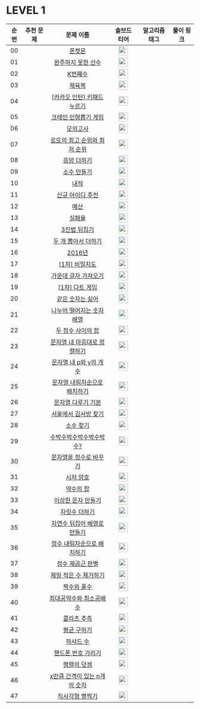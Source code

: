 # LEVEL 1



| 순번|추천 문제|문제 이름|솔브드 티어|알고리즘 태그|풀이 링크 |
| :--:|:--:|:--:|:--:|:--:|:--:|
| 00 ||[폰켓몬](https://programmers.co.kr/learn/courses/30/lessons/1845)|<img height="25px" width="25px" src="https://static.solved.ac/tier_small/0.svg"/>|||
| 01 ||[완주하지 못한 선수](https://programmers.co.kr/learn/courses/30/lessons/42576)|<img height="25px" width="25px" src="https://static.solved.ac/tier_small/0.svg"/>|||
| 02 ||[K번째수](https://programmers.co.kr/learn/courses/30/lessons/42748)|<img height="25px" width="25px" src="https://static.solved.ac/tier_small/0.svg"/>|||
| 03 ||[체육복](https://programmers.co.kr/learn/courses/30/lessons/42862)|<img height="25px" width="25px" src="https://static.solved.ac/tier_small/0.svg"/>|||
| 04 ||[[카카오 인턴] 키패드 누르기](https://programmers.co.kr/learn/courses/30/lessons/67256)|<img height="25px" width="25px" src="https://static.solved.ac/tier_small/0.svg"/>|||
| 05 ||[크레인 인형뽑기 게임](https://programmers.co.kr/learn/courses/30/lessons/64061)|<img height="25px" width="25px" src="https://static.solved.ac/tier_small/0.svg"/>|||
| 06 ||[모의고사](https://programmers.co.kr/learn/courses/30/lessons/42840)|<img height="25px" width="25px" src="https://static.solved.ac/tier_small/0.svg"/>|||
| 07 ||[로또의 최고 순위와 최저 순위](https://programmers.co.kr/learn/courses/30/lessons/77484)|<img height="25px" width="25px" src="https://static.solved.ac/tier_small/0.svg"/>|||
| 08 ||[음양 더하기](https://programmers.co.kr/learn/courses/30/lessons/76501)|<img height="25px" width="25px" src="https://static.solved.ac/tier_small/0.svg"/>|||
| 09 ||[소수 만들기](https://programmers.co.kr/learn/courses/30/lessons/12977)|<img height="25px" width="25px" src="https://static.solved.ac/tier_small/0.svg"/>|||
| 10 ||[내적](https://programmers.co.kr/learn/courses/30/lessons/70128)|<img height="25px" width="25px" src="https://static.solved.ac/tier_small/0.svg"/>|||
| 11 ||[신규 아이디 추천](https://programmers.co.kr/learn/courses/30/lessons/72410)|<img height="25px" width="25px" src="https://static.solved.ac/tier_small/0.svg"/>|||
| 12 ||[예산](https://programmers.co.kr/learn/courses/30/lessons/12982)|<img height="25px" width="25px" src="https://static.solved.ac/tier_small/0.svg"/>|||
| 13 ||[실패율](https://programmers.co.kr/learn/courses/30/lessons/42889)|<img height="25px" width="25px" src="https://static.solved.ac/tier_small/0.svg"/>|||
| 14 ||[3진법 뒤집기](https://programmers.co.kr/learn/courses/30/lessons/68935)|<img height="25px" width="25px" src="https://static.solved.ac/tier_small/0.svg"/>|||
| 15 ||[두 개 뽑아서 더하기](https://programmers.co.kr/learn/courses/30/lessons/68644)|<img height="25px" width="25px" src="https://static.solved.ac/tier_small/0.svg"/>|||
| 16 ||[2016년](https://programmers.co.kr/learn/courses/30/lessons/12901)|<img height="25px" width="25px" src="https://static.solved.ac/tier_small/0.svg"/>|||
| 17 ||[[1차] 비밀지도](https://programmers.co.kr/learn/courses/30/lessons/17681)|<img height="25px" width="25px" src="https://static.solved.ac/tier_small/0.svg"/>|||
| 18 ||[가운데 글자 가져오기](https://programmers.co.kr/learn/courses/30/lessons/12903)|<img height="25px" width="25px" src="https://static.solved.ac/tier_small/0.svg"/>|||
| 19 ||[[1차] 다트 게임](https://programmers.co.kr/learn/courses/30/lessons/17682)|<img height="25px" width="25px" src="https://static.solved.ac/tier_small/0.svg"/>|||
| 20 ||[같은 숫자는 싫어](https://programmers.co.kr/learn/courses/30/lessons/12906)|<img height="25px" width="25px" src="https://static.solved.ac/tier_small/0.svg"/>|||
| 21 ||[나누어 떨어지는 숫자 배열](https://programmers.co.kr/learn/courses/30/lessons/12910)|<img height="25px" width="25px" src="https://static.solved.ac/tier_small/0.svg"/>|||
| 22 ||[두 정수 사이의 합](https://programmers.co.kr/learn/courses/30/lessons/12912)|<img height="25px" width="25px" src="https://static.solved.ac/tier_small/0.svg"/>|||
| 23 ||[문자열 내 마음대로 정렬하기](https://programmers.co.kr/learn/courses/30/lessons/12915)|<img height="25px" width="25px" src="https://static.solved.ac/tier_small/0.svg"/>|||
| 24 ||[문자열 내 p와 y의 개수](https://programmers.co.kr/learn/courses/30/lessons/12916)|<img height="25px" width="25px" src="https://static.solved.ac/tier_small/0.svg"/>|||
| 25 ||[문자열 내림차순으로 배치하기](https://programmers.co.kr/learn/courses/30/lessons/12917)|<img height="25px" width="25px" src="https://static.solved.ac/tier_small/0.svg"/>|||
| 26 ||[문자열 다루기 기본](https://programmers.co.kr/learn/courses/30/lessons/12918)|<img height="25px" width="25px" src="https://static.solved.ac/tier_small/0.svg"/>|||
| 27 ||[서울에서 김서방 찾기](https://programmers.co.kr/learn/courses/30/lessons/12919)|<img height="25px" width="25px" src="https://static.solved.ac/tier_small/0.svg"/>|||
| 28 ||[소수 찾기](https://programmers.co.kr/learn/courses/30/lessons/12921)|<img height="25px" width="25px" src="https://static.solved.ac/tier_small/0.svg"/>|||
| 29 ||[수박수박수박수박수박수?](https://programmers.co.kr/learn/courses/30/lessons/12922)|<img height="25px" width="25px" src="https://static.solved.ac/tier_small/0.svg"/>|||
| 30 ||[문자열을 정수로 바꾸기](https://programmers.co.kr/learn/courses/30/lessons/12925)|<img height="25px" width="25px" src="https://static.solved.ac/tier_small/0.svg"/>|||
| 31 ||[시저 암호](https://programmers.co.kr/learn/courses/30/lessons/12926)|<img height="25px" width="25px" src="https://static.solved.ac/tier_small/0.svg"/>|||
| 32 ||[약수의 합](https://programmers.co.kr/learn/courses/30/lessons/12928)|<img height="25px" width="25px" src="https://static.solved.ac/tier_small/0.svg"/>|||
| 33 ||[이상한 문자 만들기](https://programmers.co.kr/learn/courses/30/lessons/12930)|<img height="25px" width="25px" src="https://static.solved.ac/tier_small/0.svg"/>|||
| 34 ||[자릿수 더하기](https://programmers.co.kr/learn/courses/30/lessons/12931)|<img height="25px" width="25px" src="https://static.solved.ac/tier_small/0.svg"/>|||
| 35 ||[자연수 뒤집어 배열로 만들기](https://programmers.co.kr/learn/courses/30/lessons/12932)|<img height="25px" width="25px" src="https://static.solved.ac/tier_small/0.svg"/>|||
| 36 ||[정수 내림차순으로 배치하기](https://programmers.co.kr/learn/courses/30/lessons/12933)|<img height="25px" width="25px" src="https://static.solved.ac/tier_small/0.svg"/>|||
| 37 ||[정수 제곱근 판별](https://programmers.co.kr/learn/courses/30/lessons/12934)|<img height="25px" width="25px" src="https://static.solved.ac/tier_small/0.svg"/>|||
| 38 ||[제일 작은 수 제거하기](https://programmers.co.kr/learn/courses/30/lessons/12935)|<img height="25px" width="25px" src="https://static.solved.ac/tier_small/0.svg"/>|||
| 39 ||[짝수와 홀수](https://programmers.co.kr/learn/courses/30/lessons/12937)|<img height="25px" width="25px" src="https://static.solved.ac/tier_small/0.svg"/>|||
| 40 ||[최대공약수와 최소공배수](https://programmers.co.kr/learn/courses/30/lessons/12940)|<img height="25px" width="25px" src="https://static.solved.ac/tier_small/0.svg"/>|||
| 41 ||[콜라츠 추측](https://programmers.co.kr/learn/courses/30/lessons/12943)|<img height="25px" width="25px" src="https://static.solved.ac/tier_small/0.svg"/>|||
| 42 ||[평균 구하기](https://programmers.co.kr/learn/courses/30/lessons/12944)|<img height="25px" width="25px" src="https://static.solved.ac/tier_small/0.svg"/>|||
| 43 ||[하샤드 수](https://programmers.co.kr/learn/courses/30/lessons/12947)|<img height="25px" width="25px" src="https://static.solved.ac/tier_small/0.svg"/>|||
| 44 ||[핸드폰 번호 가리기](https://programmers.co.kr/learn/courses/30/lessons/12948)|<img height="25px" width="25px" src="https://static.solved.ac/tier_small/0.svg"/>|||
| 45 ||[행렬의 덧셈](https://programmers.co.kr/learn/courses/30/lessons/12950)|<img height="25px" width="25px" src="https://static.solved.ac/tier_small/0.svg"/>|||
| 46 ||[x만큼 간격이 있는 n개의 숫자](https://programmers.co.kr/learn/courses/30/lessons/12954)|<img height="25px" width="25px" src="https://static.solved.ac/tier_small/0.svg"/>|||
| 47 ||[직사각형 별찍기](https://programmers.co.kr/learn/courses/30/lessons/12969)|<img height="25px" width="25px" src="https://static.solved.ac/tier_small/0.svg"/>|||
